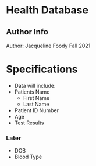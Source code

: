 # Health Database

## Author Info
Author: Jacqueline Foody
Fall 2021

# Specifications
* Data will include:
* Patients Name
	+ First Name
	+ Last Name
* Patient ID Number
* Age
* Test Results

### Later
* DOB
* Blood Type